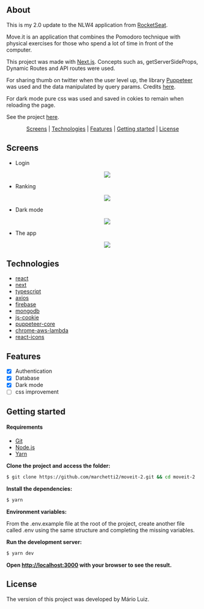 <h2 id="About">About</h2>

This is my 2.0 update to the NLW4 application from [RocketSeat](https://github.com/rocketseat-education/nlw-04-reactjs).

Move.it is an application that combines the Pomodoro technique with physical exercises for those who spend a lot of time in front of the computer.

This project was made with [Next.js](https://nextjs.org/). Concepts such as, getServerSideProps, Dynamic Routes and API routes were used.

For sharing thumb on twitter when the user level up, the library [Puppeteer](https://pptr.dev) was used and the data manipulated by query params. Credits [here](https://www.youtube.com/watch?v=qvetoR6V5ic).

For dark mode pure css was used and saved in cokies to remain when reloading the page.

See the project [here](https://moveit-2-five.vercel.app).

<p align="center">
 <a href="#screens">Screens</a> | <a href="#technologies">Technologies</a> | <a href="#features">Features</a> | <a href="#started">Getting started</a> | <a href="#license">License</a>
</p>

<h2 id="screens">Screens</h2>

<ul>
  <li>Login
    <p align="center"><img src="https://media.giphy.com/media/LzMSzLOG5oLeHVIH07/giphy.gif"></p>
  </li>
  <li>Ranking
    <p align="center"><img src="https://media.giphy.com/media/2faZbQjLrV8CH4m0jz/giphy.gif"></p>
  </li>
    <li>Dark mode
    <p align="center"><img src="https://media.giphy.com/media/W2uPW5T0eywA4mIl1v/giphy.gif"></p>
  </li>
      <li>The app
    <p align="center"><img src="https://media.giphy.com/media/1fWjshi63Rij7gYwyx/giphy.gif"></p>
  </li>
</ul>
 
<h2 id="technologies">Technologies</h2>

- [react](https://reactjs.org)
- [next](https://nextjs.org/)
- [typescript](https://www.typescriptlang.org)
- [axios](https://github.com/axios/axios)
- [firebase](https://firebase.google.com)
- [mongodb](https://www.mongodb.com)
- [js-cookie](https://github.com/js-cookie/js-cookie)
- [puppeteer-core](https://www.npmjs.com/package/puppeteer-core)
- [chrome-aws-lambda](https://github.com/alixaxel/chrome-aws-lambda)
- [react-icons](https://react-icons.github.io/react-icons/)

<h2 id="features">Features</h2>

- [x] Authentication
- [x] Database
- [x] Dark mode
- [ ] css improvement

<h2 id="started">Getting started</h2>

<h4>Requirements</h4>

- [Git](https://git-scm.com) 
- [Node.js](https://nodejs.org/en/) 
- [Yarn](https://classic.yarnpkg.com/)

**Clone the project and access the folder:**
```bash
$ git clone https://github.com/marchetti2/moveit-2.git && cd moveit-2
```

**Install the dependencies:**
```bash
$ yarn
```

**Environment variables:**

From the .env.example file at the root of the project, create another file called .env using the same structure and completing the missing variables.

**Run the development server:**
```bash
$ yarn dev
```
**Open [http://localhost:3000](http://localhost:3000) with your browser to see the result.**

<h2 id="license">License</h2>

The version of this project was developed by Mário Luiz.
